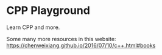 # CPP Playground
Learn CPP and more.

Some many more resources in this website:
https://chenweixiang.github.io/2016/07/10/c++.html#books
